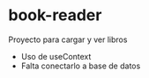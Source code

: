# book-reader

Proyecto para cargar y ver libros
- Uso de useContext
- Falta conectarlo a base de datos
